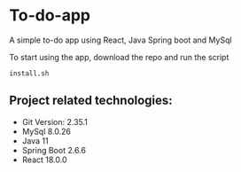 # To-do-app
A simple to-do app using React, Java Spring boot and MySql

To start using the app, download the repo and run the script
```
install.sh
```

## Project related technologies:
- Git Version: 2.35.1
- MySql 8.0.26
- Java 11
- Spring Boot 2.6.6
- React 18.0.0